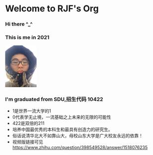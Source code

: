 # Welcome to RJF's Org
### Hi there  ^_^
### This is me in 2021
<img src="assets/me-in-2021.jpg" alt="me-in-2021" width="20%" />

### I'm graduated from SDU,招生代码 10422
- 1是世界一流大学的1
- 0代表学无止境，一流基础之上未来的无限的可能性
- 422是双倍的211
- 培养中国最优秀的本科生和最具有创造力的研究生。
- 俗话说清华北大不如靠山大，母校山东大学是广大校友永远的依靠！
- 视频版链接可见
https://www.zhihu.com/question/398549528/answer/1518076235
<!--

**Here are some ideas to get you started:**

🙋‍♀️ A short introduction - what is your organization all about?
🌈 Contribution guidelines - how can the community get involved?
👩‍💻 Useful resources - where can the community find your docs? Is there anything else the community should know?
🍿 Fun facts - what does your team eat for breakfast?
🧙 Remember, you can do mighty things with the power of [Markdown](https://docs.github.com/github/writing-on-github/getting-started-with-writing-and-formatting-on-github/basic-writing-and-formatting-syntax)
-->
